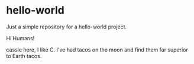 # hello-world
Just a simple repository for a hello-world project.

Hi Humans!

cassie here, I like C.
I've had tacos on the moon and find them far superior to Earth tacos.
